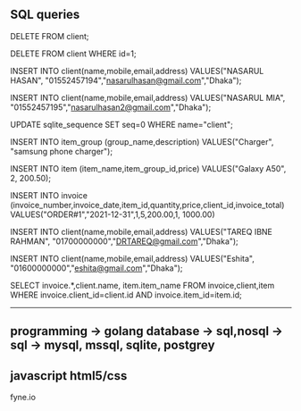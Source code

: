 ## SQL queries
 
DELETE FROM client;

DELETE FROM client WHERE id=1;

INSERT INTO client(name,mobile,email,address) VALUES("NASARUL HASAN", "01552457194","nasarulhasan@gmail.com","Dhaka");

INSERT INTO client(name,mobile,email,address) VALUES("NASARUL MIA", "01552457195","nasarulhasan2@gmail.com","Dhaka");

UPDATE sqlite_sequence SET seq=0 WHERE name="client";


INSERT INTO item_group (group_name,description) VALUES("Charger", "samsung phone charger");

INSERT INTO item (item_name,item_group_id,price) VALUES("Galaxy A50", 2, 200.50);

INSERT INTO invoice (invoice_number,invoice_date,item_id,quantity,price,client_id,invoice_total) VALUES("ORDER#1","2021-12-31",1,5,200.00,1, 1000.00)


INSERT INTO client(name,mobile,email,address) VALUES("TAREQ IBNE RAHMAN", "01700000000","DRTAREQ@gmail.com","Dhaka");

INSERT INTO client(name,mobile,email,address) VALUES("Eshita", "01600000000","eshita@gmail.com","Dhaka");



SELECT  invoice.*,client.name, item.item_name FROM invoice,client,item WHERE invoice.client_id=client.id AND invoice.item_id=item.id;


-----------------------------------------------
programming -> golang
database -> sql,nosql -> sql -> mysql, mssql, sqlite, postgrey
-----------------------------------------------
javascript
html5/css
-----------------------------------------------
fyne.io


